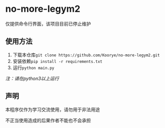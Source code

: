 ﻿# no-more-legym2
仅提供命令行界面，该项目目前已停止维护

## 使用方法
1. 下载本仓库`git clone https://github.com/Koorye/no-more-legym2.git`
2. 安装依赖`pip install -r requirements.txt`
3. 运行`python main.py`

*注：请在python3以上运行*

## 声明
本程序仅作为学习交流使用，请勿用于非法用途

不正当使用造成的后果作者不能也不会承担
